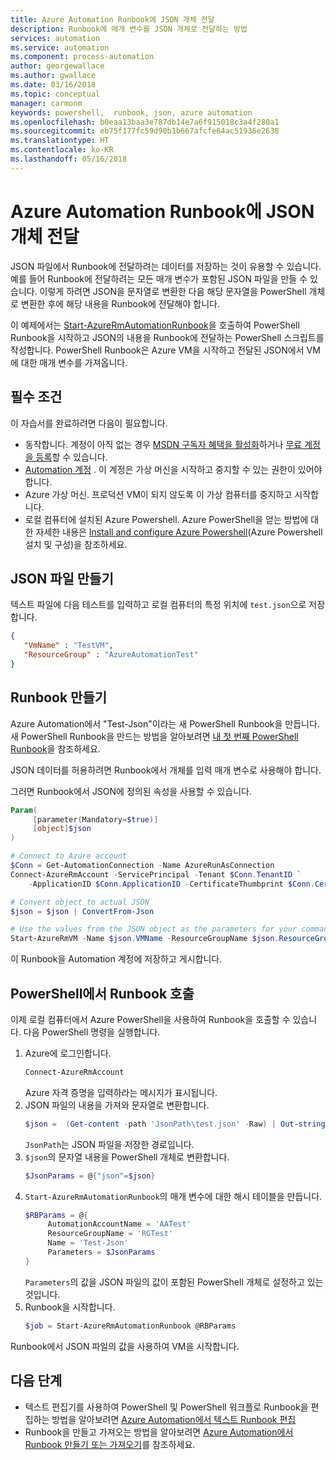 ```yaml
---
title: Azure Automation Runbook에 JSON 개체 전달
description: Runbook에 매개 변수를 JSON 개체로 전달하는 방법
services: automation
ms.service: automation
ms.component: process-automation
author: georgewallace
ms.author: gwallace
ms.date: 03/16/2018
ms.topic: conceptual
manager: carmonm
keywords: powershell,  runbook, json, azure automation
ms.openlocfilehash: b0eaa13baa3e787db14e7a6f915018c3a4f280a1
ms.sourcegitcommit: eb75f177fc59d90b1b667afcfe64ac51936e2638
ms.translationtype: HT
ms.contentlocale: ko-KR
ms.lasthandoff: 05/16/2018
---
```

# <a name="pass-a-json-object-to-an-azure-automation-runbook"></a>Azure Automation Runbook에 JSON 개체 전달

JSON 파일에서 Runbook에 전달하려는 데이터를 저장하는 것이 유용할 수 있습니다.
예를 들어 Runbook에 전달하려는 모든 매개 변수가 포함된 JSON 파일을 만들 수 있습니다.
이렇게 하려면 JSON을 문자열로 변환한 다음 해당 문자열을 PowerShell 개체로 변환한 후에 해당 내용을 Runbook에 전달해야 합니다.

이 예제에서는 [Start-AzureRmAutomationRunbook](https://msdn.microsoft.com/library/mt603661.aspx)을 호출하여 PowerShell Runbook을 시작하고 JSON의 내용을 Runbook에 전달하는 PowerShell 스크립트를 작성합니다.
PowerShell Runbook은 Azure VM을 시작하고 전달된 JSON에서 VM에 대한 매개 변수를 가져옵니다.

## <a name="prerequisites"></a>필수 조건
이 자습서를 완료하려면 다음이 필요합니다.

* 동작합니다. 계정이 아직 없는 경우 [MSDN 구독자 혜택을 활성화](https://azure.microsoft.com/pricing/member-offers/msdn-benefits-details/)하거나 <a href="/pricing/free-account/" target="_blank">[무료 계정을 등록](https://azure.microsoft.com/free/)할 수 있습니다.
* [Automation 계정](automation-sec-configure-azure-runas-account.md) .  이 계정은 가상 머신을 시작하고 중지할 수 있는 권한이 있어야 합니다.
* Azure 가상 머신. 프로덕션 VM이 되지 않도록 이 가상 컴퓨터를 중지하고 시작합니다.
* 로컬 컴퓨터에 설치된 Azure Powershell. Azure PowerShell을 얻는 방법에 대한 자세한 내용은 [Install and configure Azure Powershell](https://docs.microsoft.com/powershell/azure/install-azurerm-ps?view=azurermps-4.1.0)(Azure Powershell 설치 및 구성)을 참조하세요.

## <a name="create-the-json-file"></a>JSON 파일 만들기

텍스트 파일에 다음 테스트를 입력하고 로컬 컴퓨터의 특정 위치에 `test.json`으로 저장합니다.

```json
{
   "VmName" : "TestVM",
   "ResourceGroup" : "AzureAutomationTest"
}
```

## <a name="create-the-runbook"></a>Runbook 만들기

Azure Automation에서 "Test-Json"이라는 새 PowerShell Runbook을 만듭니다.
새 PowerShell Runbook을 만드는 방법을 알아보려면 [내 첫 번째 PowerShell Runbook](automation-first-runbook-textual-powershell.md)을 참조하세요.

JSON 데이터를 허용하려면 Runbook에서 개체를 입력 매개 변수로 사용해야 합니다.

그러면 Runbook에서 JSON에 정의된 속성을 사용할 수 있습니다.

```powershell
Param(
     [parameter(Mandatory=$true)]
     [object]$json
)

# Connect to Azure account   
$Conn = Get-AutomationConnection -Name AzureRunAsConnection
Connect-AzureRmAccount -ServicePrincipal -Tenant $Conn.TenantID `
    -ApplicationID $Conn.ApplicationID -CertificateThumbprint $Conn.CertificateThumbprint

# Convert object to actual JSON
$json = $json | ConvertFrom-Json

# Use the values from the JSON object as the parameters for your command
Start-AzureRmVM -Name $json.VMName -ResourceGroupName $json.ResourceGroup
 ```

 이 Runbook을 Automation 계정에 저장하고 게시합니다.

## <a name="call-the-runbook-from-powershell"></a>PowerShell에서 Runbook 호출

이제 로컬 컴퓨터에서 Azure PowerShell을 사용하여 Runbook을 호출할 수 있습니다.
다음 PowerShell 명령을 실행합니다.

1. Azure에 로그인합니다.
   ```powershell
   Connect-AzureRmAccount
   ```
    Azure 자격 증명을 입력하라는 메시지가 표시됩니다.
1. JSON 파일의 내용을 가져와 문자열로 변환합니다.
    ```powershell
    $json =  (Get-content -path 'JsonPath\test.json' -Raw) | Out-string
    ```
    `JsonPath`는 JSON 파일을 저장한 경로입니다.
1. `$json`의 문자열 내용을 PowerShell 개체로 변환합니다.
   ```powershell
   $JsonParams = @{"json"=$json}
   ```
1. `Start-AzureRmAutomationRunbook`의 매개 변수에 대한 해시 테이블을 만듭니다.
   ```powershell
   $RBParams = @{
        AutomationAccountName = 'AATest'
        ResourceGroupName = 'RGTest'
        Name = 'Test-Json'
        Parameters = $JsonParams
   }
   ```
   `Parameters`의 값을 JSON 파일의 값이 포함된 PowerShell 개체로 설정하고 있는 것입니다. 
1. Runbook을 시작합니다.
   ```powershell
   $job = Start-AzureRmAutomationRunbook @RBParams
   ```

Runbook에서 JSON 파일의 값을 사용하여 VM을 시작합니다.

## <a name="next-steps"></a>다음 단계

* 텍스트 편집기를 사용하여 PowerShell 및 PowerShell 워크플로 Runbook을 편집하는 방법을 알아보려면 [Azure Automation에서 텍스트 Runbook 편집](automation-edit-textual-runbook.md) 
* Runbook을 만들고 가져오는 방법을 알아보려면 [Azure Automation에서 Runbook 만들기 또는 가져오기](automation-creating-importing-runbook.md)를 참조하세요.


